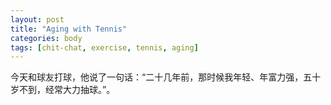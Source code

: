 ```yaml
---
layout: post
title: "Aging with Tennis"
categories: body
tags: [chit-chat, exercise, tennis, aging]
---
```


今天和球友打球，他说了一句话：“二十几年前，那时候我年轻、年富力强，五十岁不到，经常大力抽球。”。
